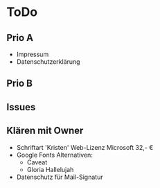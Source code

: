 # ToDo

## Prio A

- Impressum
- Datenschutzerklärung

## Prio B

## Issues

## Klären mit Owner

- Schriftart 'Kristen' Web-Lizenz Microsoft 32,- €
- Google Fonts Alternativen:
  - Caveat
  - Gloria Hallelujah
- Datenschutz für Mail-Signatur

